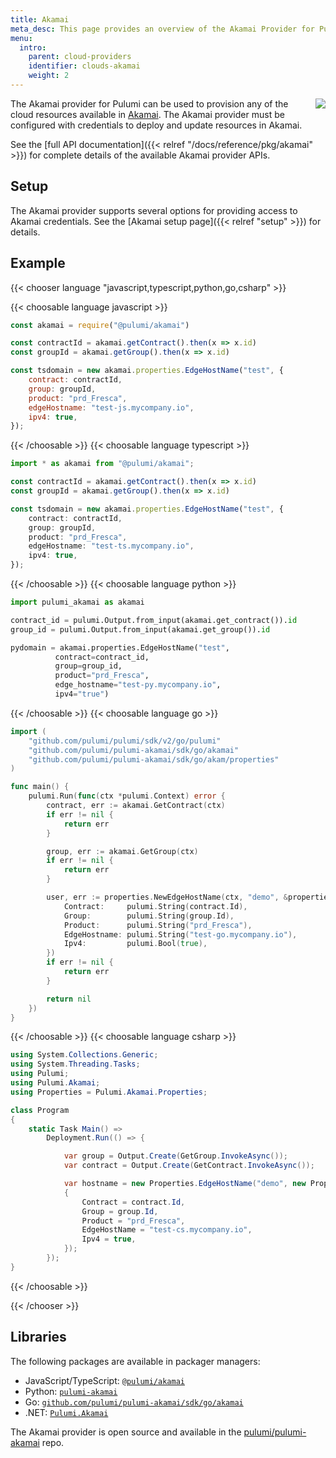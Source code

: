 ```yaml
---
title: Akamai
meta_desc: This page provides an overview of the Akamai Provider for Pulumi.
menu:
  intro:
    parent: cloud-providers
    identifier: clouds-akamai
    weight: 2
---
```


<img src="/logos/tech/akamai.png" align="right" class="h-16 px-8 pb-4">

The Akamai provider for Pulumi can be used to provision any of the cloud resources available in [Akamai](https://www.akamai.com/).
The Akamai provider must be configured with credentials to deploy and update resources in Akamai.

See the [full API documentation]({{< relref "/docs/reference/pkg/akamai" >}}) for complete details of the available Akamai provider APIs.

## Setup

The Akamai provider supports several options for providing access to Akamai credentials.  See the [Akamai setup page]({{< relref "setup" >}}) for details.

## Example

{{< chooser language "javascript,typescript,python,go,csharp" >}}

{{< choosable language javascript >}}

```javascript
const akamai = require("@pulumi/akamai")

const contractId = akamai.getContract().then(x => x.id)
const groupId = akamai.getGroup().then(x => x.id)

const tsdomain = new akamai.properties.EdgeHostName("test", {
    contract: contractId,
    group: groupId,
    product: "prd_Fresca",
    edgeHostname: "test-js.mycompany.io",
    ipv4: true,
});
```

{{< /choosable >}}
{{< choosable language typescript >}}

```typescript
import * as akamai from "@pulumi/akamai";

const contractId = akamai.getContract().then(x => x.id)
const groupId = akamai.getGroup().then(x => x.id)

const tsdomain = new akamai.properties.EdgeHostName("test", {
    contract: contractId,
    group: groupId,
    product: "prd_Fresca",
    edgeHostname: "test-ts.mycompany.io",
    ipv4: true,
});
```

{{< /choosable >}}
{{< choosable language python >}}

```python
import pulumi_akamai as akamai

contract_id = pulumi.Output.from_input(akamai.get_contract()).id
group_id = pulumi.Output.from_input(akamai.get_group()).id

pydomain = akamai.properties.EdgeHostName("test",
          contract=contract_id,
          group=group_id,
          product="prd_Fresca",
          edge_hostname="test-py.mycompany.io",
          ipv4="true")
```

{{< /choosable >}}
{{< choosable language go >}}

```go
import (
	"github.com/pulumi/pulumi/sdk/v2/go/pulumi"
	"github.com/pulumi/pulumi-akamai/sdk/go/akamai"
	"github.com/pulumi/pulumi-akamai/sdk/go/akam/properties"
)

func main() {
	pulumi.Run(func(ctx *pulumi.Context) error {
		contract, err := akamai.GetContract(ctx)
		if err != nil {
			return err
		}

		group, err := akamai.GetGroup(ctx)
		if err != nil {
			return err
		}

		user, err := properties.NewEdgeHostName(ctx, "demo", &properties.EdgeHostNameArgs{
			Contract:     pulumi.String(contract.Id),
			Group:        pulumi.String(group.Id),
			Product:      pulumi.String("prd_Fresca"),
			EdgeHostname: pulumi.String("test-go.mycompany.io"),
			Ipv4:         pulumi.Bool(true),
		})
		if err != nil {
			return err
		}

		return nil
	})
}

```

{{< /choosable >}}
{{< choosable language csharp >}}

```csharp
using System.Collections.Generic;
using System.Threading.Tasks;
using Pulumi;
using Pulumi.Akamai;
using Properties = Pulumi.Akamai.Properties;

class Program
{
    static Task Main() =>
        Deployment.Run(() => {

            var group = Output.Create(GetGroup.InvokeAsync());
            var contract = Output.Create(GetContract.InvokeAsync());

            var hostname = new Properties.EdgeHostName("demo", new Properties.EdgeHostNameArgs
            {
                Contract = contract.Id,
                Group = group.Id,
                Product = "prd_Fresca",
                EdgeHostName = "test-cs.mycompany.io",
                Ipv4 = true,
            });
        });
}
```

{{< /choosable >}}

{{< /chooser >}}

## Libraries

The following packages are available in packager managers:

* JavaScript/TypeScript: [`@pulumi/akamai`](https://www.npmjs.com/package/@pulumi/akamai)
* Python: [`pulumi-akamai`](https://pypi.org/project/pulumi-akamai/)
* Go: [`github.com/pulumi/pulumi-akamai/sdk/go/akamai`](https://github.com/pulumi/pulumi-akamai)
* .NET: [`Pulumi.Akamai`](https://www.nuget.org/packages/Pulumi.Akamai)

The Akamai provider is open source and available in the [pulumi/pulumi-akamai](https://github.com/pulumi/pulumi-akamai) repo.
